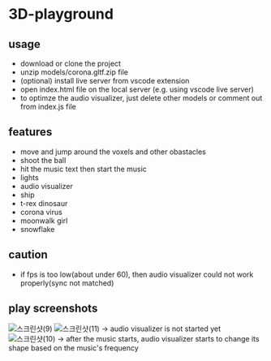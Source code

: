 # 3D-playground

## usage
* download or clone the project
* unzip models/corona.gltf.zip file
* (optional) install live server from vscode extension
* open index.html file on the local server (e.g. using vscode live server)
* to optimze the audio visualizer, just delete other models or comment out from index.js file

## features
* move and jump around the voxels and other obastacles
* shoot the ball
* hit the music text then start the music
* lights
* audio visualizer
* ship
* t-rex dinosaur
* corona virus
* moonwalk girl
* snowflake

## caution
* if fps is too low(about under 60), then audio visualizer could not work properly(sync not matched)

## play screenshots
![스크린샷(9)](https://user-images.githubusercontent.com/65812107/135186928-a9f64d90-82ad-4fcc-a4a3-fdb2c0f4fcb2.png)
![스크린샷(11)](https://user-images.githubusercontent.com/65812107/135186937-9592b4e9-7495-4c16-a460-05b1a581c04b.png)
-> audio visualizer is not started yet
![스크린샷(10)](https://user-images.githubusercontent.com/65812107/135186934-2ebfcc4c-f629-4866-b95b-4e3506a406d3.png)
-> after the music starts, audio visualizer starts to change its shape based on the music's frequency
